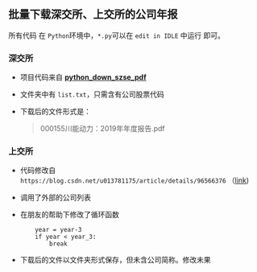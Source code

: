 ## 批量下载深交所、上交所的公司年报

所有代码 在 `Python`环境中，`*.py`可以在 `edit in IDLE` 中运行 即可。

### 深交所

- 项目代码来自 [**python_down_szse_pdf**](https://github.com/1183468065/python_down_szse_pdf)

- 文件夹中有 `list.txt`，只需含有公司股票代码

- 下载后的文件形式是：

  > 000155川能动力：2019年年度报告.pdf

### 上交所

- 代码修改自 `https://blog.csdn.net/u013781175/article/details/96566376` （[link](https://blog.csdn.net/u013781175/article/details/96566376))

- 调用了外部的公司列表

- 在朋友的帮助下修改了循环函数

          year = year-3
          if year < year_3:
              break

- 下载后的文件以文件夹形式保存，但未含公司简称。修改未果
